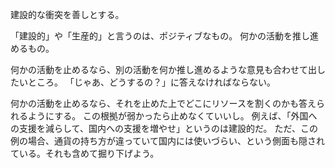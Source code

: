 建設的な衝突を善しとする。

「建設的」や「生産的」と言うのは、ポジティブなもの。
何かの活動を推し進めるもの。

何かの活動を止めるなら、別の活動を何か推し進めるような意見も合わせて出したいところ。
「じゃあ、どうするの？」に答えなければならない。

何かの活動を止めるなら、それを止めた上でどこにリソースを割くのかも答えられるようにする。
この根拠が弱かったら止めなくていいし。
例えば、「外国への支援を減らして、国内への支援を増やせ」というのは建設的だ。
ただ、この例の場合、通貨の持ち方が違っていて国内には使いづらい、という側面も隠されている。それも含めて掘り下げよう。
